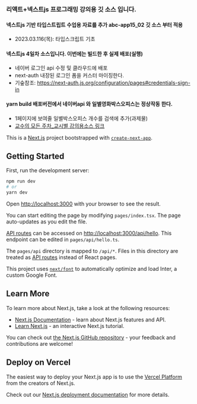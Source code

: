 ### 리액트+넥스트js 프로그래밍 강의용 깃 소스 입니다.
#### 넥스트js 기반 타입스트립트 수업용 자료를 추가 abc-app15_02 깃 소스 부터 적용
- 2023.03.116(목): 타입스크립트 기초

#### 넥스트js 4일차 소스입니다. 이번에는 빌드한 후 실제 배포(실행)
- 네이버 로그인 api 수정 및 클라우드에 배포
- next-auth 내장된 로그인 폼을 커스터 마이징한다.
- 기숲참조: https://next-auth.js.org/configuration/pages#credentials-sign-in

#### yarn build 배포버전에서 네이버api 와 일별영화박스오피스는 정상작동 한다.
- 1페이지에 보여줄 일별박스오피스 개수를 검색에 추가(과제물)
- [교수의 모든 주차_교시별 강의용소스 링크](https://github.com/kimilguk/abc-app/branches/all)

This is a [Next.js](https://nextjs.org/) project bootstrapped with [`create-next-app`](https://github.com/vercel/next.js/tree/canary/packages/create-next-app).

## Getting Started

First, run the development server:

```bash
npm run dev
# or
yarn dev
```

Open [http://localhost:3000](http://localhost:3000) with your browser to see the result.

You can start editing the page by modifying `pages/index.tsx`. The page auto-updates as you edit the file.

[API routes](https://nextjs.org/docs/api-routes/introduction) can be accessed on [http://localhost:3000/api/hello](http://localhost:3000/api/hello). This endpoint can be edited in `pages/api/hello.ts`.

The `pages/api` directory is mapped to `/api/*`. Files in this directory are treated as [API routes](https://nextjs.org/docs/api-routes/introduction) instead of React pages.

This project uses [`next/font`](https://nextjs.org/docs/basic-features/font-optimization) to automatically optimize and load Inter, a custom Google Font.

## Learn More

To learn more about Next.js, take a look at the following resources:

- [Next.js Documentation](https://nextjs.org/docs) - learn about Next.js features and API.
- [Learn Next.js](https://nextjs.org/learn) - an interactive Next.js tutorial.

You can check out [the Next.js GitHub repository](https://github.com/vercel/next.js/) - your feedback and contributions are welcome!

## Deploy on Vercel

The easiest way to deploy your Next.js app is to use the [Vercel Platform](https://vercel.com/new?utm_medium=default-template&filter=next.js&utm_source=create-next-app&utm_campaign=create-next-app-readme) from the creators of Next.js.

Check out our [Next.js deployment documentation](https://nextjs.org/docs/deployment) for more details.
